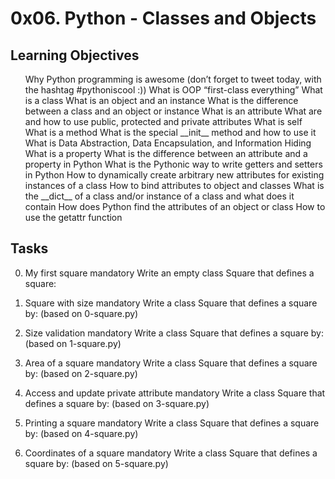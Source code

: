 # 0x06. Python - Classes and Objects

## Learning Objectives

<ol>
Why Python programming is awesome (don’t forget to tweet today, with the hashtag #pythoniscool :))
What is OOP
“first-class everything”
What is a class
What is an object and an instance
What is the difference between a class and an object or instance
What is an attribute
What are and how to use public, protected and private attributes
What is self
What is a method
What is the special __init__ method and how to use it
What is Data Abstraction, Data Encapsulation, and Information Hiding
What is a property
What is the difference between an attribute and a property in Python
What is the Pythonic way to write getters and setters in Python
How to dynamically create arbitrary new attributes for existing instances of a class
How to bind attributes to object and classes
What is the __dict__ of a class and/or instance of a class and what does it contain
How does Python find the attributes of an object or class
How to use the getattr function
</ol>

## Tasks

0. My first square mandatory
Write an empty class Square that defines a square:

1. Square with size mandatory
Write a class Square that defines a square by: (based on 0-square.py)

2. Size validation mandatory
Write a class Square that defines a square by: (based on 1-square.py)

3. Area of a square mandatory
Write a class Square that defines a square by: (based on 2-square.py)

4. Access and update private attribute mandatory
Write a class Square that defines a square by: (based on 3-square.py)

5. Printing a square mandatory
Write a class Square that defines a square by: (based on 4-square.py)

6. Coordinates of a square mandatory
Write a class Square that defines a square by: (based on 5-square.py)